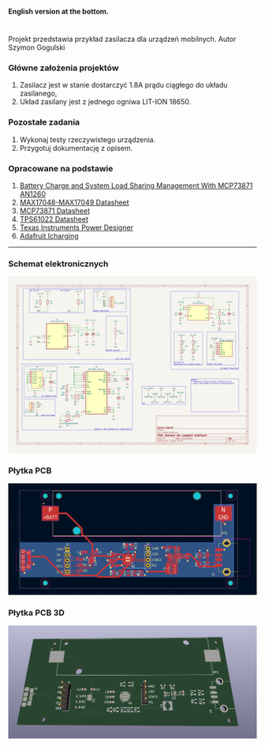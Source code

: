 **English version at the bottom.**
#  
Projekt przedstawia przykład zasilacza dla urządzeń mobilnych. Autor Szymon Gogulski
### Główne założenia projektów
1. Zasilacz jest w stanie dostarczyć 1.8A prądu ciągłego do układu zasilanego,
2. Układ zasilany jest z jednego ogniwa LIT-ION 18650.

### Pozostałe zadania
1. Wykonaj testy rzeczywistego urządzenia.
2. Przygotuj dokumentację z opisem.

### Opracowane na podstawie
1. [Battery Charge and System Load Sharing Management With MCP73871 AN1260](https://ww1.microchip.com/downloads/en/Appnotes/01260B.pdf)
2. [MAX17048-MAX17049 Datasheet](https://www.analog.com/media/en/technical-documentation/data-sheets/max17048-max17049.pdf)
3. [MCP73871 Datasheet](https://ww1.microchip.com/downloads/en/DeviceDoc/MCP73871-Data-Sheet-20002090E.pdf)
4. [TPS61022 Datasheet](https://www.ti.com/lit/gpn/TPS61022)
5. [Texas Instruments Power Designer](https://webench.ti.com/power-designer/)
6. [Adafruit Icharging](https://learn.adafruit.com/minty-boost/icharging)
***

### Schemat elektronicznych
![1](zrzuty_ekranu/schemat.svg)

### Płytka PCB
![3](zrzuty_ekranu/PCB.png)

### Płytka PCB 3D
![3](zrzuty_ekranu/PCB_3D.png)
